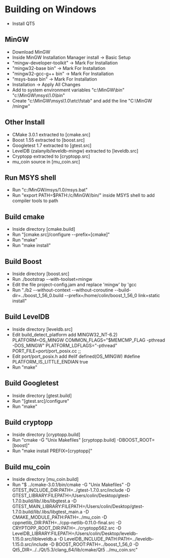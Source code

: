# Building on Windows
* Install QT5

## MinGW
* Download MinGW
* Inside MinGW Installation Manager install -> Basic Setup
* "mingw-developer-toolkit" -> Mark For Installation
* "mingw32-base bin" -> Mark For Installation
* "mingw32-gcc-g++ bin" -> Mark For Installation
* "msys-base bin" -> Mark For Installation
* Installation -> Apply All Changes
* Add to system environment variables "c:\MinGW\bin" "c:\MinGW\msys\1.0\bin"
* Create "c:\MinGW\msys\1.0\etc\fstab" and add the line "C:\MinGW /mingw"

## Other Install
* CMake 3.0.1 extracted to [cmake.src]
* Boost 1.55 extracted to [boost.src]
* Googletest 1.7 extracted to [gtest.src]
* LevelDB (zalanyib/leveldb-mingw) extracted to [leveldb.src]
* Cryptopp extracted to [cryptopp.src]
* mu_coin source in [mu_coin.src]

## Run MSYS shell
* Run "c:/MinGW/msys/1.0/msys.bat"
* Run "export PATH=$PATH:/c/MinGW/bin/" inside MSYS shell to add compiler tools to path

## Build cmake
* Inside directory [cmake.build]
* Run "[cmake.src]/configure --prefix=[cmake]"
* Run "make"
* Run "make install"

## Build Boost
* Inside directory [boost.src]
* Run ./bootstrap --with-toolset=mingw
* Edit the file project-config.jam and replace 'mingw' by 'gcc
* Run "./b2 --without-context --without-coroutine --build-dir=../boost_1_56_0.build --prefix=/home/colin/boost_1_56_0 link=static install"

## Build LevelDB
* Inside directory [leveldb.src]
* Edit build_detect_platform add
    MINGW32_NT-6.2)
        PLATFORM=OS_MINGW
        COMMON_FLAGS="$MEMCMP_FLAG -pthread -DOS_MINGW"
        PLATFORM_LDFLAGS="-pthread"
        PORT_FILE=port/port_posix.cc
        ;;
* Edit port/port_posix.h add 
#elif defined(OS_MINGW)
  #define PLATFORM_IS_LITTLE_ENDIAN true
* Run "make"

## Build Googletest
* Inside directory [gtest.build]
* Run "[gtest.src]/configure"
* Run "make"

## Build cryptopp
* Inside directory [cryptopp.build]
* Run "cmake -G "Unix Makefiles" [cryptopp.build] -DBOOST_ROOT=[boost]"
* Run "make install PREFIX=[cryptopp]"

## Build mu_coin
* Inside directory [mu_coin.build]
* Run "$ ../cmake-3.0.1/bin/cmake -G "Unix Makefiles" -D GTEST_INCLUDE_DIR:PATH=../gtest-1.7.0.src/include -D GTEST_LIBRARY:FILEPATH=/Users/colin/Desktop/gtest-1.7.0.build/lib/.libs/libgtest.a -D GTEST_MAIN_LIBRARY:FILEPATH=/Users/colin/Desktop/gtest-1.7.0.build/lib/.libs/libgtest_main.a -D CMAKE_MODULE_PATH:PATH=../mu_coin -D cppnetlib_DIR:PATH=../cpp-netlib-0.11.0-final.src -D CRYPTOPP_ROOT_DIR:PATH=../cryptopp562.src -D LevelDB_LIBRARY:FILEPATH=/Users/colin/Desktop/leveldb-1.15.0.src/libleveldb.a -D LevelDB_INCLUDE_PATH:PATH=../leveldb-1.15.0.src/include -D BOOST_ROOT:PATH=../boost_1_56_0 -D Qt5_DIR=../../Qt/5.3/clang_64/lib/cmake/Qt5 ../mu_coin.src"